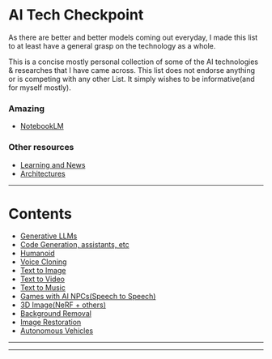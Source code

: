 # AI Tech Checkpoint

As there are better and better models coming out everyday, I made this list to at least have a general grasp on the technology as a whole.

This is a concise mostly personal collection of some of the AI technologies & researches that I have came across. This list does not endorse anything or is competing with any other List. It simply wishes to be informative(and for myself mostly).

### Amazing

- [NotebookLM](https://notebooklm.google) 

### Other resources

- [Learning and News](/Resources/Resources/Readme.md)
- [Architectures](/Resources/Architectures/Readme.md)

---

# Contents
- [Generative LLMs](/Directories/Generative-LLMs/README.md)
- [Code Generation, assistants, etc](/Directories/Code-Generation/README.md)
- [Humanoid](/Directories/Humanoid/README.md)
- [Voice Cloning](/Directories/Voice-Cloning/README.md)
- [Text to Image](/Directories/Text-to-Image/README.md)
- [Text to Video](/Directories/Text-to-Video/README.md)
- [Text to Music](/Directories/Text-to-Music/README.md)
- [Games with AI NPCs(Speech to Speech)](/Directories/Game-AI-NPCs/README.md)
- [3D Image(NeRF + others)](/Directories/Text-to-Video/README.md)
- [Background Removal](/Directories/Background-removal/README.md)
- [Image Restoration](/Directories/Image-Restoration/README.md)
- [Autonomous Vehicles](/Directories/Autonomous-Vehicles/README.md)

---

---
